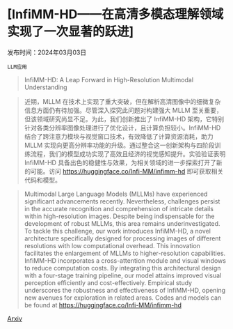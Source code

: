# [InfiMM-HD——在高清多模态理解领域实现了一次显著的跃进]

发布时间：2024年03月03日

`LLM应用`

> InfiMM-HD: A Leap Forward in High-Resolution Multimodal Understanding

> 近期，MLLM 在技术上实现了重大突破，但在解析高清图像中的细微复杂信息方面仍有待加强。尽管深入探究此问题对构建强大 MLLM 至关重要，但该领域研究尚显不足。为此，我们创新推出了 InfiMM-HD 架构，它特别针对各类分辨率图像处理进行了优化设计，且计算负担较小。InfiMM-HD 结合了跨注意力模块与视觉窗口技术，有效降低了计算资源消耗，助力 MLLM 实现向更高分辨率功能的升级。通过整合这一创新架构与四阶段训练流程，我们的模型成功实现了高效且经济的视觉感知提升。实验验证表明 InfiMM-HD 具备出色的稳健性与效果，为相关领域的进一步探索打开了新的可能。访问 https://huggingface.co/Infi-MM/infimm-hd 即可获取相关代码和模型。

> Multimodal Large Language Models (MLLMs) have experienced significant advancements recently. Nevertheless, challenges persist in the accurate recognition and comprehension of intricate details within high-resolution images. Despite being indispensable for the development of robust MLLMs, this area remains underinvestigated. To tackle this challenge, our work introduces InfiMM-HD, a novel architecture specifically designed for processing images of different resolutions with low computational overhead. This innovation facilitates the enlargement of MLLMs to higher-resolution capabilities. InfiMM-HD incorporates a cross-attention module and visual windows to reduce computation costs. By integrating this architectural design with a four-stage training pipeline, our model attains improved visual perception efficiently and cost-effectively. Empirical study underscores the robustness and effectiveness of InfiMM-HD, opening new avenues for exploration in related areas. Codes and models can be found at https://huggingface.co/Infi-MM/infimm-hd

[Arxiv](https://arxiv.org/abs/2403.01487)